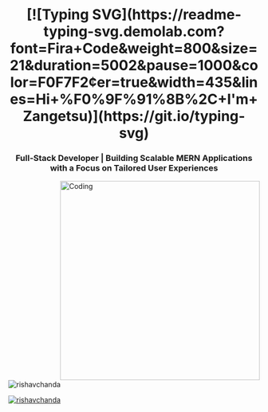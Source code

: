 <h1 align="center">
 [![Typing SVG](https://readme-typing-svg.demolab.com?font=Fira+Code&weight=800&size=21&duration=5002&pause=1000&color=F0F7F2&center=true&width=435&lines=Hi+%F0%9F%91%8B%2C+I'm+Zangetsu)](https://git.io/typing-svg)
</h1>
<h3 align="center">Full-Stack Developer | Building Scalable MERN Applications with a Focus on Tailored User Experiences</h3>
<img align="right" alt="Coding" width="400" src="https://cdn.dribbble.com/users/1162077/screenshots/3848914/programmer.gif">

<p align="left"> <img src="https://komarev.com/ghpvc/?username=rishavchanda&label=Profile%20views&color=0e75b6&style=flat" alt="rishavchanda" /> </p>

<p align="left"> <a href="https://twitter.com/rishavchanda" target="blank"><img src="https://img.shields.io/twitter/follow/rishavchanda?logo=twitter&style=for-the-badge" alt="rishavchanda"  </p>
